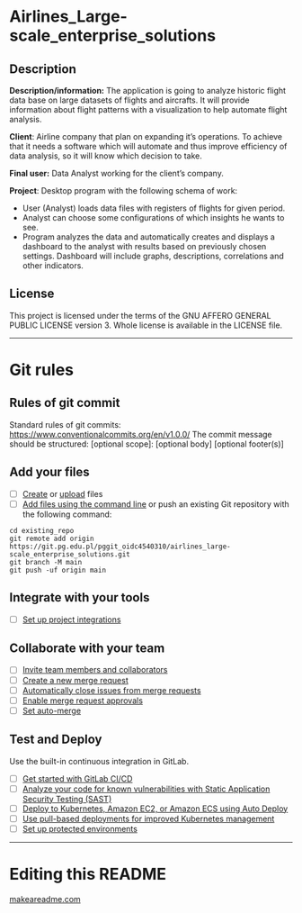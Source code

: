 # Airlines_Large-scale_enterprise_solutions

## Description
**Description/information:** The application is going to analyze historic flight data base on large datasets of flights and aircrafts. It will provide information about flight patterns with a visualization to help automate flight analysis.

**Client**: Airline company that plan on expanding it’s operations. To achieve that it needs a software which will automate and thus improve efficiency of data analysis, so it will know which decision to take.

**Final user:** Data Analyst working for the client’s company.

**Project**: Desktop program with the following schema of work:

- User (Analyst) loads data files with registers of flights for given period.
- Analyst can choose some configurations of which insights he wants to see.
- Program analyzes the data and automatically creates and displays a dashboard to the analyst with results based on previously chosen settings. Dashboard will include graphs, descriptions, correlations and other indicators.

## License
This project is licensed under the terms of the GNU AFFERO GENERAL PUBLIC LICENSE version 3.
Whole license is available in the LICENSE file.

***

# Git rules

## Rules of git commit
Standard rules of git commits: https://www.conventionalcommits.org/en/v1.0.0/
The commit message should be structured:
<type>[optional scope]: <description>
[optional body]
[optional footer(s)]

## Add your files

- [ ] [Create](https://docs.gitlab.com/ee/user/project/repository/web_editor.html#create-a-file) or [upload](https://docs.gitlab.com/ee/user/project/repository/web_editor.html#upload-a-file) files
- [ ] [Add files using the command line](https://docs.gitlab.com/ee/gitlab-basics/add-file.html#add-a-file-using-the-command-line) or push an existing Git repository with the following command:

```
cd existing_repo
git remote add origin https://git.pg.edu.pl/pggit_oidc4540310/airlines_large-scale_enterprise_solutions.git
git branch -M main
git push -uf origin main
```

## Integrate with your tools

- [ ] [Set up project integrations](https://git.pg.edu.pl/pggit_oidc4540310/airlines_large-scale_enterprise_solutions/-/settings/integrations)

## Collaborate with your team

- [ ] [Invite team members and collaborators](https://docs.gitlab.com/ee/user/project/members/)
- [ ] [Create a new merge request](https://docs.gitlab.com/ee/user/project/merge_requests/creating_merge_requests.html)
- [ ] [Automatically close issues from merge requests](https://docs.gitlab.com/ee/user/project/issues/managing_issues.html#closing-issues-automatically)
- [ ] [Enable merge request approvals](https://docs.gitlab.com/ee/user/project/merge_requests/approvals/)
- [ ] [Set auto-merge](https://docs.gitlab.com/ee/user/project/merge_requests/merge_when_pipeline_succeeds.html)

## Test and Deploy

Use the built-in continuous integration in GitLab.

- [ ] [Get started with GitLab CI/CD](https://docs.gitlab.com/ee/ci/quick_start/index.html)
- [ ] [Analyze your code for known vulnerabilities with Static Application Security Testing (SAST)](https://docs.gitlab.com/ee/user/application_security/sast/)
- [ ] [Deploy to Kubernetes, Amazon EC2, or Amazon ECS using Auto Deploy](https://docs.gitlab.com/ee/topics/autodevops/requirements.html)
- [ ] [Use pull-based deployments for improved Kubernetes management](https://docs.gitlab.com/ee/user/clusters/agent/)
- [ ] [Set up protected environments](https://docs.gitlab.com/ee/ci/environments/protected_environments.html)

***

# Editing this README

 [makeareadme.com](https://www.makeareadme.com/) 
